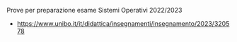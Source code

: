 Prove per preparazione esame Sistemi Operativi 2022/2023
- https://www.unibo.it/it/didattica/insegnamenti/insegnamento/2023/320578
